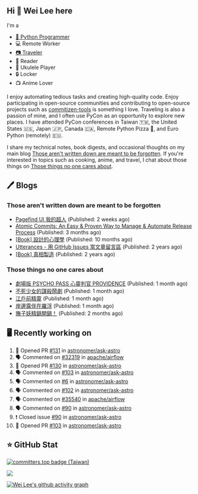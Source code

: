 ## Hi 👋 Wei Lee here

I'm a

* [🐍 Python Programmer](https://pycon-note.wei-lee.me/)
* 💻 Remote Worker
* [📷 Traveler](https://travlog.wei-lee.me/)
* 📖 Reader
* 🎵 Ukulele Player
* 🔒 Locker
* 📺 Anime Lover

I enjoy automating tedious tasks and creating high-quality code. Enjoy participating in open-source communities and contributing to open-source projects such as [commitizen-tools](https://github.com/commitizen-tools) is something I love. Traveling is also a passion of mine, and I often use PyCon as an opportunity to explore new places. I have attended PyCon conferences in Taiwan 🇹🇼, the United States 🇺🇸, Japan 🇯🇵, Canada 🇨🇦, Remote Python Pizza 🍕, and Euro Python (remotely) 🇪🇺.

I share my technical notes, book digests, and occasional thoughts on my main blog [Those aren't written down are meant to be forgotten](https://blog.wei-lee.me/). If you're interested in topics such as cooking, anime, and travel, I chat about those things on [Those things no one cares about](https://travlog.wei-lee.me/).

## 🖊️ Blogs

### Those aren't written down are meant to be forgotten

* [Pagefind UI 我的超人](https://blog.wei-lee.me/posts/tech/2023/11/pagefind-ui) (Published: 2 weeks ago)
* [Atomic Commits: An Easy &amp; Proven Way to Manage &amp; Automate Release Process](https://blog.wei-lee.me/posts/tech/2023/08/atomic-commits-coscup-2023) (Published: 3 months ago)
* [[Book] 設計的心理學](https://blog.wei-lee.me/posts/book/2023/01/the-design-of-everyday-things) (Published: 10 months ago)
* [Utterances - 用 GitHub Issues 當文章留言區](https://blog.wei-lee.me/posts/tech/2022/02/use-github-issues-as-comment-system) (Published: 2 years ago)
* [[Book] 真相製造](https://blog.wei-lee.me/posts/book/2022/02/reality-is-business) (Published: 2 years ago)

### Those things no one cares about

* [劇場版 PSYCHO PASS 心靈判官 PROVIDENCE](https://travlog.wei-lee.me/posts/review/2023/10/psycho-pass-providence) (Published: 1 month ago)
* [不死少女的謀殺鬧劇](https://travlog.wei-lee.me/posts/review/2023/10/undead-girl-murder-farce) (Published: 1 month ago)
* [江戶前精靈](https://travlog.wei-lee.me/posts/review/2023/09/edomae-erufu) (Published: 1 month ago)
* [岸邊露伴在羅浮](https://travlog.wei-lee.me/posts/review/2023/09/rohan-at-the-louvre) (Published: 1 month ago)
* [撫子妖精鍋開鍋！](https://travlog.wei-lee.me/posts/cook/2023/08/season-nadeshiko-pot) (Published: 2 months ago)

## 🖥️ Recently working on

1. 💪 Opened PR [#131](https://github.com/astronomer/ask-astro/pull/131) in [astronomer/ask-astro](https://github.com/astronomer/ask-astro)
2. 🗣 Commented on [#32319](https://github.com/apache/airflow/issues/32319) in [apache/airflow](https://github.com/apache/airflow)
3. 💪 Opened PR [#130](https://github.com/astronomer/ask-astro/pull/130) in [astronomer/ask-astro](https://github.com/astronomer/ask-astro)
4. 🗣 Commented on [#103](https://github.com/astronomer/ask-astro/issues/103) in [astronomer/ask-astro](https://github.com/astronomer/ask-astro)
5. 🗣 Commented on [#6](https://github.com/astronomer/ask-astro/issues/6) in [astronomer/ask-astro](https://github.com/astronomer/ask-astro)
6. 🗣 Commented on [#102](https://github.com/astronomer/ask-astro/issues/102) in [astronomer/ask-astro](https://github.com/astronomer/ask-astro)
7. 🗣 Commented on [#35540](https://github.com/apache/airflow/issues/35540) in [apache/airflow](https://github.com/apache/airflow)
8. 🗣 Commented on [#90](https://github.com/astronomer/ask-astro/issues/90) in [astronomer/ask-astro](https://github.com/astronomer/ask-astro)
9. ❗️ Closed issue [#90](https://github.com/astronomer/ask-astro/issues/90) in [astronomer/ask-astro](https://github.com/astronomer/ask-astro)
10. 💪 Opened PR [#103](https://github.com/astronomer/ask-astro/pull/103) in [astronomer/ask-astro](https://github.com/astronomer/ask-astro)


## ⭐ GitHub Stat

[![committers.top badge (Taiwan)](https://user-badge.committers.top/taiwan_public/Lee-W.svg)](https://user-badge.committers.top/taiwan_public/Lee-W)

[![](https://github-readme-stats.vercel.app/api?username=Lee-W&show_icons=true&hide_title=true&cache_seconds=86400)](https://github.com/anuraghazra/github-readme-stats)

[![Wei Lee's github activity graph](https://github-readme-activity-graph.vercel.app/graph?username=Lee-W&theme=dracula)](https://github.com/ashutosh00710/github-readme-activity-graph)
